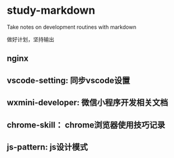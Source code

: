 # study-markdown
Take notes on development routines with markdown

做好计划，坚持输出


## nginx

## vscode-setting: 同步vscode设置

## wxmini-developer: 微信小程序开发相关文档

## chrome-skill： chrome浏览器使用技巧记录

## js-pattern: js设计模式